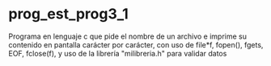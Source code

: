 # prog_est_prog3_1
Programa en lenguaje c que pide el nombre de un archivo e imprime su contenido en pantalla carácter por carácter, con uso de file*f, fopen(), fgets, EOF, fclose(f), y uso de la librería "milibreria.h" para validar datos 

